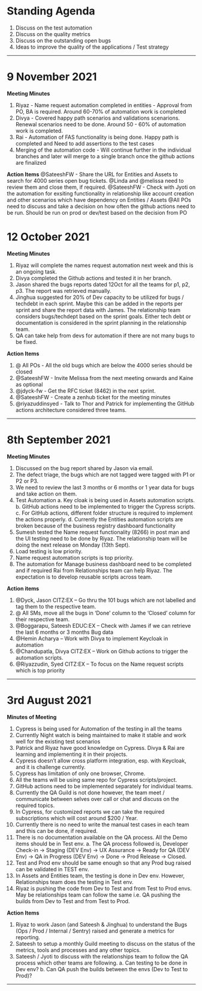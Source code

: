 # Standing Agenda
1. Discuss on the test automation
2. Discuss on the quality metrics
3. Discuss on the outstanding open bugs
4. Ideas to improve the quality of the applications / Test strategy

---

# 9 November 2021
**Meeting Minutes**
1. Riyaz - Name request automation completed in entities - Approval from PO, BA is required.  Around 60-70% of automation work is completed
2. Divya - Covered happy path scenarios and validations scenarions.  Renewal scenarios need to be done.  Around 50 - 60% of automation work is completed.
3. Rai - Automation of FAS functionality is being done.  Happy path is completed and Need to add assertions to the test cases
4. Merging of the automation code - Will continue further in the individual branches and later will merge to a single branch once the github actions are finalized

**Action Items**
@SateeshFW - Share the URL for Entities and Assets to search for 4000 series open bug tickets.  @Linda and @melissa need to review them and close them, if required.
@SateeshFW - Check with Jyoti on the automation for exsiting functionality in relationship like account creation and other scenarios which have dependency on Entities / Assets
@All POs need to discuss and take a decision on how often the github actions need to be run. Should be run on prod or dev/test based on the decision from PO

# 12 October 2021
**Meeting Minutes**
1. Riyaz will complete the names request automation next week and this is an ongoing task.
2. Divya completed the Github actions and tested it in her branch.
3. Jason shared the bugs reports dated 12Oct for all the teams for p1, p2, p3. The report was retrieved manually.
4. Jinghua suggested for 20% of Dev capacity to be utilized for bugs / techdebt in each sprint. Maybe this can be added in the reports per sprint and share the report data with James. The relationship team considers bugs/techdept based on the sprint goals. Either tech debt or documentation is considered in the sprint planning in the relationship team.
5. QA can take help from devs for automation if there are not many bugs to be fixed.

**Action Items**
1. @ All POs - All the old bugs which are below the 4000 series should be closed
2. @SateeshFW - Invite Melissa from the next meeting onwards and Kaine as optional
3. @jdyck-fw - Get the RFC ticket (8462) in the next sprint.
4. @SateeshFW - Create a zenhub ticket for the meeting minutes
5. @riyazuddinsyed - Talk to Thor and Patrick for implementing the GitHub actions architecture considered three teams.
---

# 8th September 2021
**Meeting Minutes**
1. Discussed on the bug report shared by Jason via email.
2. The defect triage, the bugs which are not tagged were tagged with P1 or P2 or P3.
3. We need to review the last 3 months or 6 months or 1 year data for bugs and take action on them.
4. Test Automation
a. Key cloak is being used in Assets automation scripts.
b. GitHub actions need to be implemented to trigger the Cypress scripts.
c. For GitHub actions, different folder structure is required to implement the actions properly.
d. Currently the Entities automation scripts are broken because of the business registry dashboard functionality
5. Sumesh tested the Name request functionality (8266) in post man and the UI testing need to be done by Riyaz. The relationship team will be doing the next release on Monday (13th Sept).
6. Load testing is low priority.
7. Name request automation scripts is top priority.
8. The automation for Manage business dashboard need to be completed and if required Rai from Relationships team can help Riyaz. The expectation is to develop reusable scripts across team.

**Action items**
1. @Dyck, Jason CITZ:EX – Go thru the 101 bugs which are not labelled and tag them to the respective team.
2. @ All SMs, move all the bugs in ‘Done’ column to the ‘Closed’ column for their respective team.
3. @Boggarapu, Sateesh EDUC:EX – Check with James if we can retrieve the last 6 months or 3 months Bug data
4. @Hemin Acharya – Work with Divya to implement Keycloak in automation
5. @Chandupatla, Divya CITZ:EX – Work on Github actions to trigger the automation scripts.
6. @Riyazzudin, Syed CITZ:EX – To focus on the Name request scripts which is top priority
---

# 3rd August 2021

**Minutes of Meeting**

1. Cypress is being used for Automation of the testing in all the teams
2. Currently Night watch is being maintained to make it stable and work well for the existing test scenarios
3. Patrick and Riyaz have good knowledge on Cypress. Divya & Rai are learning and implementing it in their projects.
4. Cypress doesn’t allow cross platform integration, esp. with Keycloak, and it is challenge currently.
5. Cypress has limitation of only one browser, Chrome.
6. All the teams will be using same repo for Cypress scripts/project.
7. GitHub actions need to be implemented separately for individual teams.
8. Currently the QA Guild is not done however, the team meet / communicate between selves over call or chat and discuss on the required topics.
9. In Cypress, for customized reports we can take the required subscriptions which will cost around $200 / Year.
10. Currently there is no need to write the manual test cases in each team and this can be done, if required.
11. There is no documentation available on the QA process. All the Demo items should be in Test env.
a. The QA process followed is, Developer Check-in -> Staging (DEV Env) -> UX Assurance -> Ready for QA (DEV Env) -> QA in Progress (DEV Env) -> Done -> Prod Release -> Closed.
12. Test and Prod env should be same enough so that any Prod bug raised can be validated in TEST env.
13. In Assets and Entities team, the testing is done in Dev env. However, Relationships team does the testing in Test env.
14. Riyaz is pushing the code from Dev to Test and from Test to Prod envs. May be relationships team can follow the same i.e. QA pushing the builds from Dev to Test and from Test to Prod.

**Action Items**

1. Riyaz to work Jason (and Sateesh & Jinghua) to understand the Bugs (Ops / Prod / Internal / Sentry) raised and generate a metrics for reporting.
2. Sateesh to setup a monthly Guild meeting to discuss on the status of the metrics, tools and processes and any other topics.
3. Sateesh / Jyoti to discuss with the relationships team to follow the QA process which other teams are following.
a. Can testing to be done in Dev env?
b. Can QA push the builds between the envs (Dev to Test to Prod)?

---
